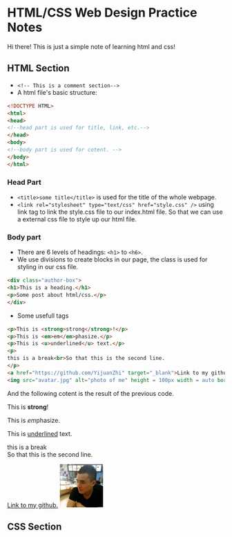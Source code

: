 # HTML/CSS Web Design Practice Notes
Hi there! This is just a simple note of learning html and css!

## HTML Section
 - `<!-- This is a comment section-->`
 - A html file's basic structure:
```html
<!DOCTYPE HTML>
<html>
<head>
<!--head part is used for title, link, etc.-->
</head>
<body>
<!--body part is used for cotent. -->
</body>
</html>
```
### Head Part
- `<title>some title</title>` is used for the title of the whole webpage.
- `<link rel="stylesheet" type="text/css" href="style.css" />` using link tag to link the style.css file to our index.html file. So that we can use a external css file to style up our html file.

### Body part
- There are 6 levels of headings: `<h1>` to `<h6>`.
- We use divisions to create blocks in our page, the class is used for styling in our css file.
```html
<div class="author-box">
<h1>This is a heading.</h1>
<p>Some post about html/css.</p>
</div>
```
- Some usefull tags
```html
<p>This is <strong>strong</strong>!</p>
<p>This is <em>em</em>phasize.</p>
<p>This is <u>underlined</u> text.</p>
<p>
this is a break<br>So that this is the second line.
</p>
<a href="https://github.com/YijuanZhi" target="_blank">Link to my github.</a>
<img src="avatar.jpg" alt="photo of me" height = 100px width = auto border-radius=50%/>
```
And the following cotent is the result of the previous code.
<p>This is <strong>strong</strong>!</p>
<p>This is <em>em</em>phasize.</p>
<p>This is <u>underlined</u> text.</p>
<p>
this is a break<br>So that this is the second line.
</p>
<a href="https://github.com/YijuanZhi" target="_blank">Link to my github.</a>
<img src="avatar.jpg" alt="photo of me" height = 100px width=auto border-radius=50%/>


## CSS Section
